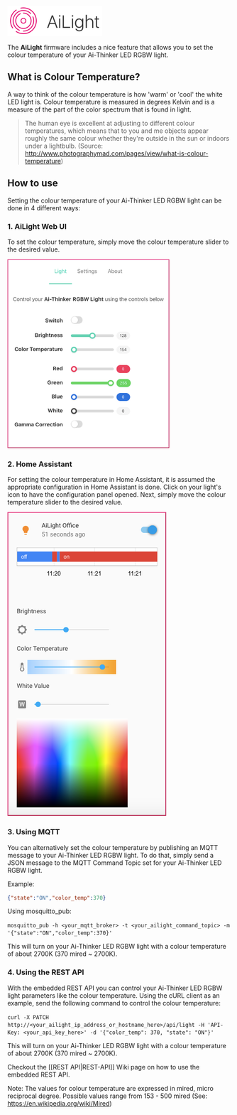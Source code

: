 ![AiLight](images/ailight_logo.png)

The **AiLight** firmware includes a nice feature that allows you to set the colour temperature of your Ai-Thinker LED RGBW light.

## What is Colour Temperature?
A way to think of the colour temperature is how 'warm' or 'cool' the white LED light is. Colour temperature is measured in degrees Kelvin and is a measure of the part of the color spectrum that is found in light.

> The human eye is excellent at adjusting to different colour temperatures, which means that to you and me objects appear roughly the same colour whether they're outside in the sun or indoors under a lightbulb.
(Source: <http://www.photographymad.com/pages/view/what-is-colour-temperature>)

## How to use
Setting the colour temperature of your Ai-Thinker LED RGBW light can be done in 4 different ways:

### 1. AiLight Web UI
To set the colour temperature, simply move the colour temperature slider to the desired value.

![AiLight - Light Controls](images/ailight_light.png)

### 2. Home Assistant
For setting the colour temperature in Home Assistant, it is assumed the appropriate configuration in Home Assistant is done. Click on your light's icon to have the configuration panel opened. Next, simply move the colour temperature slider to the desired value.

![AiLight - Home Assistant](images/ailight_ha.png)

### 3. Using MQTT
You can alternatively set the colour temperature by publishing an MQTT message to your Ai-Thinker LED RGBW light. To do that, simply send a JSON message to the MQTT Command Topic set for your Ai-Thinker LED RGBW light.

Example:
``` JSON
{"state":"ON","color_temp":370}
```

Using mosquitto_pub:

`mosquitto_pub -h <your_mqtt_broker> -t <your_ailight_command_topic> -m '{"state":"ON","color_temp":370}'`

This will turn on your Ai-Thinker LED RGBW light with a colour temperature of about 2700K (370 mired ~ 2700K).

### 4. Using the REST API
With the embedded REST API you can control your Ai-Thinker LED RGBW light parameters like the colour temperature. Using the cURL client as an example, send the following command to control the colour temperature:

`curl -X PATCH
   http://<your_ailight_ip_address_or_hostname_here>/api/light
   -H 'API-Key: <your_api_key_here>'
   -d '{"color_temp": 370, "state": "ON"}'
   `

This will turn on your Ai-Thinker LED RGBW light with a colour temperature of about 2700K (370 mired ~ 2700K).

Checkout the [[REST API|REST-API]] Wiki page on how to use the embedded REST API.

Note: The values for colour temperature are expressed in mired, micro reciprocal degree. Possible values range from 153 - 500 mired (See: <https://en.wikipedia.org/wiki/Mired>)
